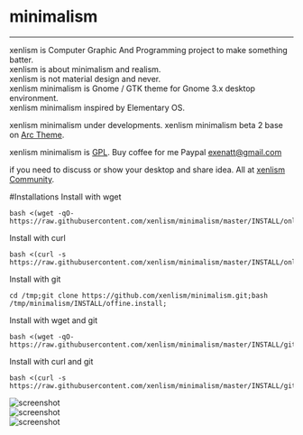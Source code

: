 # minimalism
---  
xenlism is Computer Graphic And Programming project to make something batter.   
xenlism is about minimalism and realism.   
xenlism is not material design and never.       
xenlism minimalism is Gnome / GTK theme for Gnome 3.x desktop environment.     
xenlism minimalism inspired by Elementary OS.    
 

xenlism minimalism under developments.
xenlism minimalism beta 2 base on [Arc Theme](https://github.com/horst3180/Arc-theme).

    
xenlism minimalism is [GPL](http://www.gnu.org/licenses/gpl-3.0.txt). 
Buy coffee for me Paypal exenatt@gmail.com

if you need to discuss or show your desktop and share idea. All at [xenlism Community](https://plus.google.com/communities/109015399598666540563).   
   
#Installations
Install with wget


	bash <(wget -qO- https://raw.githubusercontent.com/xenlism/minimalism/master/INSTALL/online.install) 
	
                    

Install with curl    


	bash <(curl -s https://raw.githubusercontent.com/xenlism/minimalism/master/INSTALL/online.install)   



Install with git   


	cd /tmp;git clone https://github.com/xenlism/minimalism.git;bash /tmp/minimalism/INSTALL/offine.install;


Install with wget and git   


	bash <(wget -qO- https://raw.githubusercontent.com/xenlism/minimalism/master/INSTALL/git.install)   
  
   
Install with curl and git  


	bash <(curl -s https://raw.githubusercontent.com/xenlism/minimalism/master/INSTALL/git.install)    
    



![screenshot](https://raw.githubusercontent.com/xenlism/minimalism/master/Screenshot/xenlism_minimalism_cover1.png)   
![screenshot](https://raw.githubusercontent.com/xenlism/minimalism/master/Screenshot/xenlism_minimalism_cover2.png)    
![screenshot](https://raw.githubusercontent.com/xenlism/minimalism/master/Screenshot/xenlism_minimalism_cover3.png)    
    

